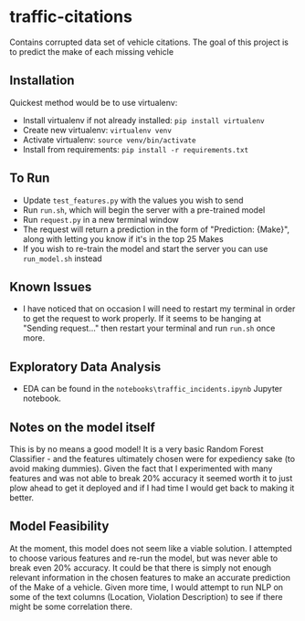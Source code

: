 # traffic-citations
Contains corrupted data set of vehicle citations. The goal of this project is to predict the make of each missing vehicle

## Installation
Quickest method would be to use virtualenv:
* Install virtualenv if not already installed: `pip install virtualenv`
* Create new virtualenv: `virtualenv venv`
* Activate virtualenv: `source venv/bin/activate`
* Install from requirements: `pip install -r requirements.txt`

## To Run
* Update `test_features.py` with the values you wish to send
* Run `run.sh`, which will begin the server with a pre-trained model
* Run `request.py` in a new terminal window
* The request will return a prediction in the form of "Prediction: {Make}", along with letting you know if it's in the top 25 Makes
* If you wish to re-train the model and start the server you can use `run_model.sh` instead

## Known Issues
* I have noticed that on occasion I will need to restart my terminal in order to get the request to work properly. If it seems to be hanging at "Sending request..." then restart your terminal and run `run.sh` once more.

## Exploratory Data Analysis
* EDA can be found in the `notebooks\traffic_incidents.ipynb` Jupyter notebook.

## Notes on the model itself
This is by no means a good model! It is a very basic Random Forest Classifier - and the features ultimately chosen were for expediency sake (to avoid making dummies). Given the fact that I experimented with many features and was not able to break 20% accuracy it seemed worth it to just plow ahead to get it deployed and if I had time I would get back to making it better.

## Model Feasibility
At the moment, this model does not seem like a viable solution. I attempted to choose various features and re-run the model, but was never able to break even 20% accuracy. It could be that there is simply not enough relevant information in the chosen features to make an accurate prediction of the Make of a vehicle. Given more time, I would attempt to run NLP on some of the text columns (Location, Violation Description) to see if there might be some correlation there.
